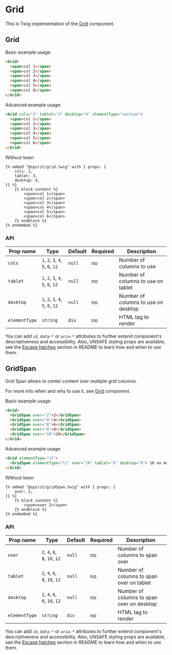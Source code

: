 # Grid

This is Twig implementation of the [Grid] component.

## Grid

Basic example usage:

```html
<Grid>
  <span>col 1</span>
  <span>col 2</span>
  <span>col 3</span>
  <span>col 4</span>
  <span>col 5</span>
  <span>col 6</span>
</Grid>
```

Advanced example usage:

```html
<Grid cols="2" tablet="3" desktop="4" elementType="section">
  <span>col 1</span>
  <span>col 2</span>
  <span>col 3</span>
  <span>col 4</span>
  <span>col 5</span>
  <span>col 6</span>
</Grid>
```

Without lexer:

```twig
{% embed "@spirit/grid.twig" with { props: {
    cols: 2,
    tablet: 3,
    desktop: 4,
}} %}
    {% block content %}
        <span>col 1</span>
        <span>col 2</span>
        <span>col 3</span>
        <span>col 4</span>
        <span>col 5</span>
        <span>col 6</span>
    {% endblock %}
{% endembed %}
```

### API

| Prop name     | Type                               | Default | Required | Description                         |
| ------------- | ---------------------------------- | ------- | -------- | ----------------------------------- |
| `cols`        | `1`, `2`, `3`, `4`, `5`, `6`, `12` | `null`  | no       | Number of columns to use            |
| `tablet`      | `1`, `2`, `3`, `4`, `5`, `6`, `12` | `null`  | no       | Number of columns to use on tablet  |
| `desktop`     | `1`, `2`, `3`, `4`, `5`, `6`, `12` | `null`  | no       | Number of columns to use on desktop |
| `elementType` | `string`                           | `div`   | no       | HTML tag to render                  |

You can add `id`, `data-*` or `aria-*` attributes to further extend component's
descriptiveness and accessibility. Also, UNSAFE styling props are available,
see the [Escape hatches][escape-hatches] section in README to learn how and when to use them.

## GridSpan

Grid Span allows to center content over multiple grid columns.

For more info when and why to use it, see [Grid] component.

Basic example usage:

```html
<Grid>
  <GridSpan over="2">2</GridSpan>
  <GridSpan over="4">4</GridSpan>
  <GridSpan over="6">6</GridSpan>
  <GridSpan over="8">8</GridSpan>
  <GridSpan over="10">10</GridSpan>
</Grid>
```

Advanced example usage:

```html
<Grid elementType="ul">
  <GridSpan elementType="li" over="10" tablet="8" desktop="6"> 10 on mobile, 8 on tablet, 6 on desktop </GridSpan>
</Grid>
```

Without lexer:

```twig
{% embed "@spirit/gridSpan.twig" with { props: {
    over: 2,
}} %}
    {% block content %}
        <span>over 2</span>
    {% endblock %}
{% endembed %}
```

### API

| Prop name     | Type                           | Default | Required | Description                               |
| ------------- | ------------------------------ | ------- | -------- | ----------------------------------------- |
| `over`        | `2`, `4`, `6`, `8`, `10`, `12` | `null`  | no       | Number of columns to span over            |
| `tablet`      | `2`, `4`, `6`, `8`, `10`, `12` | `null`  | no       | Number of columns to span over on tablet  |
| `desktop`     | `2`, `4`, `6`, `8`, `10`, `12` | `null`  | no       | Number of columns to span over on desktop |
| `elementType` | `string`                       | `div`   | no       | HTML tag to render                        |

You can add `id`, `data-*` or `aria-*` attributes to further extend component's
descriptiveness and accessibility. Also, UNSAFE styling props are available,
see the [Escape hatches][escape-hatches] section in README to learn how and when to use them.

[grid]: https://github.com/lmc-eu/spirit-design-system/tree/main/packages/web/src/scss/components/Grid
[escape-hatches]: https://github.com/lmc-eu/spirit-design-system/tree/main/packages/web-twig/README.md#escape-hatches
